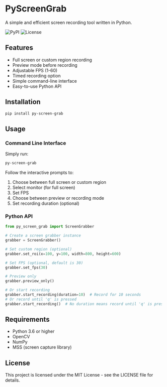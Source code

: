 # PyScreenGrab

A simple and efficient screen recording tool written in Python.

![PyPI](https://img.shields.io/pypi/v/py-screen-grab)
![License](https://img.shields.io/pypi/l/py-screen-grab)

## Features

- Full screen or custom region recording
- Preview mode before recording
- Adjustable FPS (1-60)
- Timed recording option
- Simple command-line interface
- Easy-to-use Python API

## Installation

```bash
pip install py-screen-grab
```

## Usage

### Command Line Interface

Simply run:

```bash
py-screen-grab
```

Follow the interactive prompts to:

1. Choose between full screen or custom region
2. Select monitor (for full screen)
3. Set FPS
4. Choose between preview or recording mode
5. Set recording duration (optional)

### Python API

```python
from py_screen_grab import ScreenGrabber

# Create a screen grabber instance
grabber = ScreenGrabber()

# Set custom region (optional)
grabber.set_roi(x=100, y=100, width=800, height=600)

# Set FPS (optional, default is 30)
grabber.set_fps(30)

# Preview only
grabber.preview_only()

# Or start recording
grabber.start_recording(duration=10)  # Record for 10 seconds
# Or record until 'q' is pressed
grabber.start_recording()  # No duration means record until 'q' is pressed
```

## Requirements

- Python 3.6 or higher
- OpenCV
- NumPy
- MSS (screen capture library)

## License

This project is licensed under the MIT License - see the LICENSE file for details.
